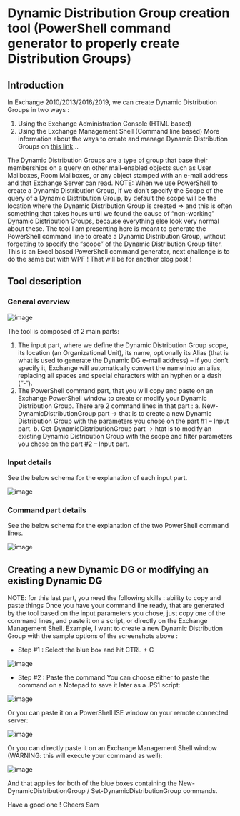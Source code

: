 # Dynamic Distribution Group creation tool (PowerShell command generator to properly create Distribution Groups)

##	Introduction

In Exchange 2010/2013/2016/2019, we can create Dynamic Distribution Groups in two ways :
1.	Using the Exchange Administration Console (HTML based)
2.	Using the Exchange Management Shell (Command line based)
More information about the ways to create and manage Dynamic Distribution Groups on [this link](https://docs.microsoft.com/en-us/exchange/recipients-in-exchange-online/manage-dynamic-distribution-groups/manage-dynamic-distribution-groups?redirectedfrom=MSDN)…

The Dynamic Distribution Groups are a type of group that base their memberships on a query on other mail-enabled objects such as User Mailboxes, Room Mailboxes, or any object stamped with an e-mail address and that Exchange Server can read.
NOTE: When we use PowerShell to create a Dynamic Distribution Group, if we don’t specify the Scope of the query of a Dynamic Distribution Group, by default the scope will be the location where the Dynamic Distribution Group is created => and this is often something that takes hours until we found the cause of “non-working” Dynamic Distribution Groups, because everything else look very normal about these.
The tool I am presenting here is meant to generate the PowerShell command line to create a Dynamic Distribution Group, without forgetting to specify the “scope” of the Dynamic Distribution Group filter.
This is an Excel based PowerShell command generator, next challenge is to do the same but with WPF ! That will be for another blog post !

##	Tool description

###	General overview

![image](https://user-images.githubusercontent.com/33433229/136268741-6edd4837-71ec-4f52-a96b-82c6619c0964.png)

The tool is composed of 2 main parts:
1.	The input part, where we define the Dynamic Distribution Group scope, its location (an Organizational Unit), its name, optionally its Alias (that is what is used to generate the Dynamic DG e-mail address) – if you don’t specify it, Exchange will automatically convert the name into an alias, replacing all spaces and special characters with an hyphen or a dash (“-“).
2.	The PowerShell command part, that you will copy and paste on an Exchange PowerShell window to create or modify your Dynamic Distribution Group. There are 2 command lines in that part :
a.	New-DynamicDistributionGroup part -> that is to create a new Dynamic Distribution Group with the parameters you chose on the part #1 – Input part.
b.	Get-DynamicDistributionGroup part -> htat is to modify an existing Dynamic Distribution Group with the scope and filter parameters you chose on the part #2 – Input part.

###	Input details

See the below schema for the explanation of each input part.

![image](https://user-images.githubusercontent.com/33433229/136268782-9c19db11-d87f-4ead-8422-4e8c9dd715da.png)

###	Command part details

See the below schema for the explanation of the two PowerShell command lines.

![image](https://user-images.githubusercontent.com/33433229/136268808-db622fc0-72af-4eaf-ac4f-35d425429617.png)

## Creating a new Dynamic DG or modifying an existing Dynamic DG
NOTE: for this last part, you need the following skills : ability to copy and paste things
Once you have your command line ready, that are generated by the tool based on the input parameters you chose, just copy one of the command lines, and paste it on a script, or directly on the Exchange Management Shell.
Example, I want to create a new Dynamic Distribution Group with the sample options of the screenshots above :

-	Step #1 : Select the blue box and hit CTRL + C
 
![image](https://user-images.githubusercontent.com/33433229/136268830-44fd56ad-2ae8-454b-a8db-e16c32239717.png)

-	Step #2 : Paste the command
You can choose either to paste the command on a Notepad to save it later as a .PS1 script:

![image](https://user-images.githubusercontent.com/33433229/136268852-960321a1-77e1-4117-b2d8-9b81f55fc4f1.png)

Or you can paste it on a PowerShell ISE window on your remote connected server:

![image](https://user-images.githubusercontent.com/33433229/136268876-2223274a-f5f4-422e-9bb7-b4c24d1c8b18.png)

Or you can directly paste it on an Exchange Management Shell window (WARNING: this will execute your command as well):
 
![image](https://user-images.githubusercontent.com/33433229/136282682-63dad00a-ec01-4d31-a59d-8ee01c42d0df.png)

And that applies for both of the blue boxes containing the New-DynamicDistributionGroup / Set-DynamicDistributionGroup commands.

Have a good one !
Cheers
Sam
